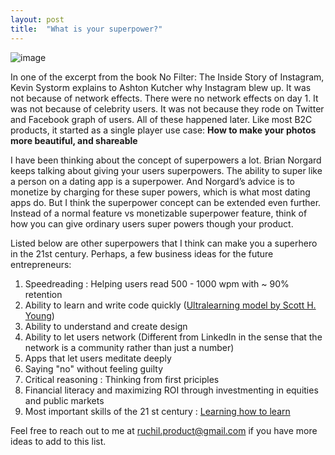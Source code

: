 ```yaml
---
layout: post
title:  "What is your superpower?"
---
```


![image](https://manassaloi.com/assets/img/no_filter.png)

In one of the excerpt from the book No Filter: The Inside Story of Instagram, Kevin Systorm explains to Ashton Kutcher why Instagram blew up. It was not because of network effects. There were no network effects on day 1. It was not because of celebrity users. It was not because they rode on Twitter and Facebook graph of users. All of these happened later. Like most B2C products, it started as a single player use case: **How to make your photos more beautiful, and shareable**

I have been thinking about the concept of superpowers a lot. Brian Norgard keeps talking about giving your users superpowers. The ability to super like a person on a dating app is a superpower. And Norgard’s advice is to monetize by charging for these super powers, which is what most dating apps do. But I think the superpower concept can be extended even further. Instead of a normal feature vs monetizable superpower feature, think of how you can give ordinary users super powers though your product. 

Listed below are other superpowers that I think can make you a superhero in the 21st century. Perhaps, a few business ideas for the future entrepreneurs: 

1. Speedreading : Helping users read 500 - 1000 wpm with ~ 90% retention 
2. Ability to learn and write code quickly ([Ultralearning model by Scott H. Young][jekyll-ultralearning])
3. Ability to understand and create design 
4. Ability to let users network (Different from LinkedIn in the sense that the network is a community 
   rather than just a number)
5. Apps that let users meditate deeply 
6. Saying "no" without feeling guilty 
7. Critical reasoning : Thinking from first priciples 
8. Financial literacy and maximizing ROI through investmenting in equities and public markets 
9. Most important skills of the 21 st century : [Learning how to learn][jekyll-learn]

[jekyll-learn]: https://www.coursera.org/learn/learning-how-to-learn
[jekyll-ultralearning]: https://www.goodreads.com/book/show/44770129-ultralearning

Feel free to reach out to me at ruchil.product@gmail.com if you have more ideas to add to this list. 













